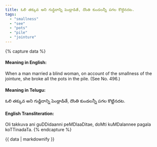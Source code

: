 ```yaml
---
title: ఓలి తక్కువ అని గుడ్డిదాన్ని పెండ్లాడితే, దొంతి కుండలన్నీ పగల కొట్టినదట.
tags:
  - "smallness"
  - "see"
  - "pots"
  - "pile"
  - "jointure"
---
```


{% capture data %}
#### Meaning in English:
When a man married a blind woman, on account of the smallness of the jointure, she broke all the pots in the pile.
(See No. 496.)

#### Meaning in Telugu:
ఓలి తక్కువ అని గుడ్డిదాన్ని పెండ్లాడితే, దొంతి కుండలన్నీ పగల కొట్టినదట.

#### English Transliteration:
Oli takkuva ani guDDidaanni peMDlaaDitae, doMti kuMDalannee pagala koTTinadaTa.
{% endcapture %}

<div class="notice">{{ data | markdownify }}</div>

